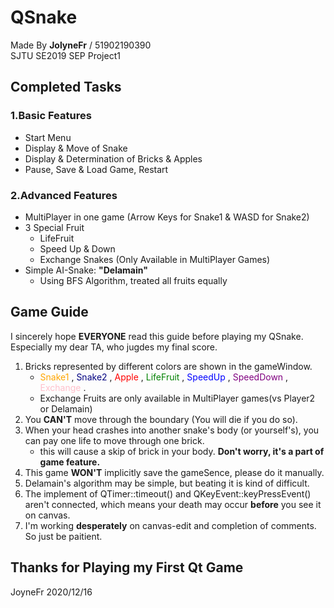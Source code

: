 # QSnake
Made By **JolyneFr** / 51902190390  
SJTU SE2019 SEP Project1
## Completed Tasks ##
### 1.Basic Features  
- Start Menu
- Display & Move of Snake
- Display & Determination of Bricks & Apples
- Pause, Save & Load Game, Restart  

### 2.Advanced Features
- MultiPlayer in one game (Arrow Keys for Snake1 & WASD for Snake2)
- 3 Special Fruit
    - LifeFruit
    - Speed Up & Down
    - Exchange Snakes (Only Available in MultiPlayer Games)
- Simple AI-Snake: **"Delamain"**
    - Using BFS Algorithm, treated all fruits equally
    
## Game Guide
I sincerely hope **EVERYONE** read this guide before playing my QSnake.  
Especially my dear TA, who jugdes my final score.  
1. Bricks represented by different colors are shown in the gameWindow.  
    - <font color = #FFA500> Snake1 </font>,
  <font color = #000080> Snake2 </font>,
  <font color = #FF0000> Apple </font>,
  <font color = #008000> LifeFruit </font>,
  <font color = #0000FF> SpeedUp </font> ,
  <font color = #800080> SpeedDown </font>,
  <font color = #FFC)CB> Exchange </font>.  
    - Exchange Fruits are only available in MultiPlayer games(vs Player2 or Delamain)
2. You **CAN'T** move through the boundary (You will die if you do so).
3. When your head crashes into another snake's body (or yourself's), you can pay one life to move through one brick.  
    - this will cause a skip of brick in your body. **Don't worry, it's a part of game feature.**
4. This game **WON'T** implicitly save the gameSence, please do it manually.
5. Delamain's algorithm may be simple, but beating it is kind of difficult.
6. The implement of QTimer::timeout() and QKeyEvent::keyPressEvent() aren't connected, which means your death may occur **before** you see it on canvas.
7. I'm working **desperately** on canvas-edit and completion of comments. So just be paitient.

## Thanks for Playing my First Qt Game
JoyneFr 2020/12/16